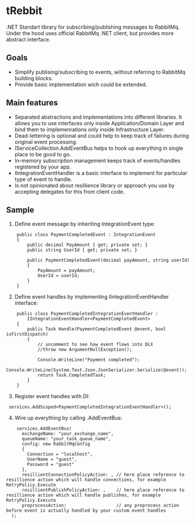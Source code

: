 # tRebbit

.NET Standart library for subscribing/publishing messages to RabbitMq. Under the hood uses official RabbitMq .NET client, but provides more abstract interface.

## Goals
 - Simplify publising/subscribing to events, without referring to RabbitMq building blocks. 
 - Provide basic implementation wich could be extended.
 
## Main features
 - Separated abstractions and implementations into different libraries. It allows you to use interfaces only inside Application/Domain Layer and bind them to implemenrations only
   inside Infrastructure Layer.
 - Dead-lettering is optional and could help to keep track of failures during original event processing.
 - IServiceCollection.AddEventBus helps to hook up everything in single place to be good to go.
 - In-memory subscription management keeps track of events/handles registered by your app.
 - IIntegrationEventHandler is a basic interface to implement for particular type of event to handle.
 - Is not opinionated about resillience library or approach you use by accepting delegates for this from client code.
 
## Sample
   
  1. Define event message by inheriting IntegrationEvent type: 
   
```    
    public class PaymentCompletedEvent : IntegrationEvent
    {
        public decimal PayAmount { get; private set; }
        public string UserId { get; private set; }

        public PaymentCompletedEvent(decimal payAmount, string userId)
        {
            PayAmount = payAmount;
            UserId = userId;
        }
    } 
```

2. Define event handles by implementing IIntegrationEventHandler interface:
```
    public class PaymentCompletedIntegrationEventHandler : 
        IIntegrationEventHandler<PaymentCompletedEvent>
    {
        public Task Handle(PaymentCompletedEvent @event, bool isFirstDispatch)
        {
            // uncomment to see how event flows into DLX
            //throw new ArgumentNullException();

            Console.WriteLine("Payment completed");
            Console.WriteLine(System.Text.Json.JsonSerializer.Serialize(@event));
            return Task.CompletedTask;
        }
    }
```

3. Register event handles with DI: 

```
 services.AddScoped<PaymentCompletedIntegrationEventHandler>();
```

4. Wire up everything by calling .AddEventBus:

```
    services.AddEventBus(
      exchangeName: "your_exchange_name",
      queueName: "your_task_queue_name",
      config: new RabbitMqConfig
      {
        Connection = "localhost",
        UserName = "guest",
        Password = "guest"
      },
      resillientConnectionPolicyAction: , // here place reference to resillience action which will handle connections, for example RetryPolicy.Execute
      resillientPublishPolicyAction: ,    // here place reference to resillience action which will handle publishes, for example RetryPolicy.Execute
      preprocessAction:                   // any preprocess action before event is actually handled by your custom event handles
  );
```
  
    
